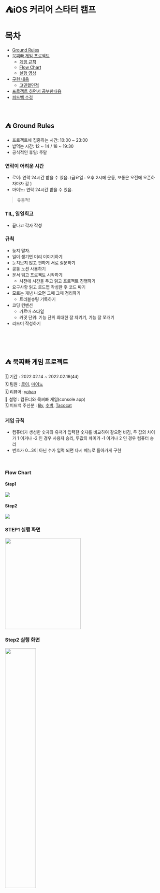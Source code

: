 # ⛺️iOS 커리어 스타터 캠프

# 목차
-  [Ground Rules](#️-ground-rules)
-  [묵찌빠 게임 프로젝트 ](#️-묵찌빠-게임-프로젝트)
    - [게임 규칙](#게임-규칙)
    - [Flow Chart](#flow-chart)
    - [실행 영상](#step1-실행-화면)
- [구현 내용](#구현-내용)
   - [고민했던점](#고민했던점)
- [프로젝트 하면서 공부한내용](#공부한-내용)
- [피드백 수정](#피드백-받아서-수정하고-개선-한점)

</br>



## ⛺️ Ground Rules

- 프로젝트에 집중하는 시간: 10:00 ~ 23:00
- 밥먹는 시간: 12 ~ 14 / 18 ~ 19:30
- 공식적인 휴일: 주말

### 연락이 어려운 시간

- 로이: 연락 24시간 받을 수 있음. (금요일 : 오후 2시에  운동, 보통은  오전에 오픈하자마자 감 )
- 마이노: 연락 24시간 받을 수 있음.

> 유동적!

### TIL, 일일회고

- 끝나고 각자 작성

### 규칙

- 늦지 말자.
- 일이 생기면 미리 이야기하기
- 눈치보지 않고 편하게 서로 질문하기
- 공동 노션 사용하기
- 문서 읽고 프로젝트 시작하기
    - 사전에 시간을 두고 읽고 프로젝트 진행하기
- 요구사항 읽고 로드맵 작성한 후 코드 짜기
- 모르는 개념 나오면 그때 그때 정리하기
    - 트러블슈팅 기록하기
- 코딩 컨벤션
    - 카르마 스타일
    - 커밋 단위: 기능 단위 최대한 잘 지키기, 기능 잘 쪼개기
- 리드미 작성하기


</br>
</br>
</br>

## ⛺️ 묵찌빠 게임 프로젝트 
🗓 기간 : 2022.02.14 ~ 2022.02.18(4d)</br>
🗓 팀원 : [로이](https://github.com/Roy-wonji), [마이노](https://github.com/Mino777)</br>
🗓 리뷰어: [yohan](https://github.com/YohanBlessYou)</br>
📝 설명 : 컴퓨터와 묵찌빠 게임(console app)</br>
🗓 피드백 주신분 : [lily](https://github.com/yeahg-dev), [수박](https://github.com/soo941226), 
[Tacocat](https://github.com/Ldoy)
</br>

### 게임 규칙
- 컴퓨터가 생성한 숫자와 유저가 입력한 숫자를 비교하여 같으면 비김, 두 값의 차이가 1 이거나 -2 인 경우 사용자 승리, 두값의 차이가 -1 이거나 2 인 경우 컴퓨터 승리
- 번호가 0...3이 아닌 수가 입력 되면 다시 메뉴로 돌아가게 구현 

</br>

### Flow Chart
#### Step1
![](https://i.imgur.com/4Pvq7Kj.jpg)</br>

#### Step2
![](https://i.imgur.com/VIOBh51.jpg)</br>



### STEP1 실행 화면
<img src = "https://user-images.githubusercontent.com/54234176/154023942-56040465-d3c5-4be4-8364-db895dac103f.gif" width="250px" height="300"></br>

### Step2 실행 화면 
<img src = "https://user-images.githubusercontent.com/54234176/154266544-ce92a695-54bb-409f-8f38-1d9ac42bcb91.gif" width="45%" heigt = "300"></br>


</br>

### Naming
1. `enum RockPaperScissorsType` : 가위바위보 타입 구현 
2. `enum GameResult` : 게임의 결과 및  타입 구현 
3. `startProgram()  : ` 가위바위보 시작하는 함수
4. `playSelectedMenu()`: 메뉴 선택 함수
5. `judgeGameResult` 가위바위 보 판별 하는 함수
</br>

## 구현 내용 
### Step1 && Step2
1. Swift의 Optional 안전하게 처리하기
2. if와 switch 조건문의 차이와 장단점 비교하면서  사용 
3. 순환함수(재귀함수)와 반복문의 장단점 비교
4. guard 구문의 이해와 활용을 해보면서  코드 구현 
5. Struct 와 Class의 차이를 파악하고 사용
</br>




### 로직구현  
- final class RockPaperScissorsGame
   - `private enum RockPaperScissorsType: Int`
   - `private enum GameResult: String`
   - `func startProgram()`: 프로그램을 시작하는 메서드
   -  `private func playSelectedMenu()`: 선택된 메뉴에 따른 게임 실행 메서드
   - `private func judgeGameResult(userSelectedNumber: Int)`: 결과를 판단해주는 메서드
  - `private func printUserInterface()`: 사용자 인터페이스를 출력해주는 메서드
  - `private func printGameOver()`: 게임 종료를 출력해주는 메서드
  - `private func printErrorMessage()`: 에러 메세지를 출력해주는 메서드
  - `private func printGameResult(gameResult: GameResult)`: 게임의 결과를 출력 하는 메서드 
- struct User
  - `enum UserOption
func selectedMenu() -> Int`: 가위바위보 메뉴 선택 메서드 
  - `private func verifyUserInput(userInput: Int) -> Bool`: 사용자의 입력 검증 하는 메서드 
- struct Computer
  - `func generatedComputerNumber(numberRange: ClosedRange<Int> = GameOption.computerNumberRange) -> Int`: 컴퓨터의 난수를 생성해주는 메서드
- struct MukjipaGame
    - `private enum MukjipaType: Int`
    - `mutating func startMukjipaGame(currentTurn: Player)`: 묵찌빠게임을 시작하는 메서드
    - `private mutating func playSelectedMenu()`: 선택된 메뉴에 따른 게임 실행 메서드
    - `private mutating func judgeGameResult(userSelectedNumber: Int)`: 결과를 판단해주는 메서드
    - `private mutating func changeCurrentTurn()`: 턴을 교체해주는 메서드
- enum GameOption
- enum Player
- struct UserInterface: 출력 메서드들을 모아둔 구조체
    - `print~()`
</br>




### 고민했던점
- 어떤 경우에 class 와 struct를 적정하게 써야 되는지 고민을 많이 했습니다.
- switch 문에서 self가 동작하는 이유가 무엇인지 궁금합니다.
- 역시나 네이밍은 매번 어렵네요 😂
- 묶찌빠 조건에서  이기면 턴이넘어가는걸 구현할때 `swith문`으로 구현을을 할까  아니면 `if문으로` 참거짓을 판별해서 구현을 할까 고민이 많았습니다 
- 이번에 프로젝트를 하면서 구현 별로 파일을 분리 했는데 파일을 분리 하는 기준을 어떻게 잡는지 궁금해서 의견을 물어봅니다!!🤔
- 이번에 git에서 이슈라는 기능이 있다고 하는데 이 기능에대해 좀  자세히 알고 싶어요🤔
</br>


#### 매직 넘버도 피하도록 하자!

- 매직 넘버는 코드 중간에 갑자기 등장하는 상수를 의미한다. (문자의 경우 매직 리터럴이라고 한다.)
- 매직 넘버를 사용하게 되면 코드를 알아보기도, 유지보수하기도 힘들어진다.
 </br>
 
### 공부한 내용
#### 재귀 함수

- [컴퓨터 과학](https://ko.wikipedia.org/wiki/%EC%BB%B4%ED%93%A8%ED%84%B0_%EA%B3%BC%ED%95%99)에 있어서 재귀(再歸, Recursion)는 자신을 정의할 때 자기 자신을 재참조하는 방법을 뜻하며, 이를 프로그래밍에 적용한 재귀 호출(Recursive call)의 형태로 많이 사용된다.
> [재귀 - 위키백과](https://ko.wikipedia.org/wiki/%EC%9E%AC%EA%B7%80_(%EC%BB%B4%ED%93%A8%ED%84%B0_%EA%B3%BC%ED%95%99))

- 반복문을 사용하는 것보다 코드가 짧고 간결해진다는 장점이 존재한다.
- 함수를 호출하는 과정에서 오버헤드가 계속 발생하고, 스택오버플로우의 위험이 존재한다.
- 스택프레임을 구성하고 해제하는 시간이 추가적으로 필요하므로 일반적인 반복문보다 느리다는 단점이 있다.
</br>

#### 함수는 최대한 쪼개도록 하자!

- 사용자에게서 입력을 받거나 콘솔에 출력하는 아주 간단한 함수라고 하더라도 가독성, 확장성을 고려한다면 별도의 함수로 감싸서 작성하는 것이 좋다. (의미면에서도 더 명확할 것이다.)
</br>


### struct 와 class 차이 
#### struct와 class 

```swift=
//구조체 구현
struct Sample {
  var mutableProperty: Int = 100
  let immutableProperty: Int = 100
  // 타입 프로퍼티
  static var typeProperty: Int = 100
  
  // 인스턴스 메서드
  func instanceMethod() { print("instance method") }
  // 타입 메서드
  static func typeMethod() { print("type method") }
}


// 구조체 사용
var mutable: Sample = Sample()
mutable.mutableProperty = 200
// mutable.immutableProperty = 200 컴파일 오류

let immutable: Sampe = Sample()
// immutable.mutableProperty = 200 컴파일 오류
// immutable.immutableProperty = 200 컴파일 오류

// 타입 자체의 프로퍼티 및 메서드
Sample.typeProperty = 300
Sample.typeMethod() 

// mutable.typeProperty = 400 인스턴스에서 타입 프로퍼티 사용 불가 - 컴파일 오류
// immutable.typeMethod()     인스턴스에서 타입 메서드 사용 불가 - 컴파일 오류

```

```swift=
// 클래스 구현
class Sample {
  // 프로퍼티는 구조체와 크게 다르지 않음
  ...
  
  // 타입 메서드
  // (상속을 받았을 때)재정의 불가 타입 메서드
  static func typeMethod() {
    print("type method - static")
  }
  // (상속을 받았을 때)재정의 가능 타입 메서드
  class func classMethod() {
    print("type method - class")
   }
}


// 클래스 사용
var mutable: Sample = Sample()
mutable.mutableProperty = 200
// mutable.immutableProperty = 200 컴파일 오류

let immutable: Sampe = Sample()
immutable.mutableProperty = 200 // 컴파일 오류 안남!!!! struct와 다른점!!
// immutable.immutableProperty = 200 컴파일 오류
```

- struct에서는 static을 이용하여 타입 프로퍼티, 타입 메서드를 만들 수 있다.
- swift에서 클래스는 다중 상속이 안되고, struct는 그냥 상속 자체가 안된다.
- 둘 다 extension은 가능
- struct에서 var로 선언된 인스턴스의 var 프로퍼티를 변경이 가능하다.
- class는 var, let으로 선언된 인스턴스의 var 프로퍼티를 변경할 수 있다. (let 인스턴스의, var 프로퍼티 가능!)
- 구조체는 값 타입, 클래스는 참조 타입
- 구조체는 다른 객체 또는 함수 등으로 전달될 때 참조가 아닌 복사를 원할때 사용

#### Class, Struct의 공통점
- 값을 저장할 프로퍼티를 선언할 수 있습니다.
- 함수적 기능을 하는 메서드를 선언 할 수 있습니다.
- 내부 값에. 을 사용하여 접근할 수 있습니다.
- 생성자를 사용해 초기 상태를 설정할 수 있습니다.
- extension을 사용하여 기능을 확장할 수 있습니다.
- Protocol을 채택하여 기능을 설정할 수 있습니다.

#### Class (클래스)
- 참조 타입입니다.
- ARC로 메모리를 관리합니다.
- 같은 클래스 인스턴스를 여러 개의 변수에 할당한 뒤 값을 변경시키면 할당한 모든 변수에 영향을 줍니다. (메모리만 복사)
- 상속이 가능합니다.
- 타입 캐스팅을 통해 런타임에서 클래스 인스턴스의 타입을 확인할 수 있습니다.
- deinit을 사용하여 클래스 인스턴스의 메모리 할당을 해제할 수 있습니다.


#### Struct (구조체)
- 값 타입입니다.
- 구조체 변수를 새로운 변수에 할당할 때마다 새로운 구조체가 할당됩니다.
- 즉 같은 구조체를 여러 개의 변수에 할당한 뒤 값을 변경시키더라도 다른 변수에 영향을 주지 않습니다. (값 자체를 복사)


#### 값 타입 vs 참조 타입
- 값 타입: 데이터를 전달할 때 값을 복사하여 전달
- 참조 타입: 데이터를 전달할 때 값의 메모리 위치를 전달

#### switch self 사용하는 이유
- switch self 는 네이밍 중복
> var value 안에 이름이  같으면  똑같이 쓰면  중복이 되니까  나중에  이름을 찾을때 똑같은 이름인데 내용이 같은면 오류가 발생할수도 있다 그래서 하드 코딩 방지를 위해  self를 사용 

```swift=

var value: Int {
            switch self {
            case .rock: return 1
            case .paper: return 2
            case .scissor: return 3
            case .exit: return 0
```
</br>

### 피드백 받아서 수정하고 개선 한점
1. if 문으로 exit 조건문을 -> guard 문으로 변환 
2. 네이밍을 userOption에서 option으로 변경 
3. value로 따로 처리 한값을  rawValue를 통해서 수정 
4. 폴더 그룹핑 및 공통으로 쓰는 코드 분리 
    - 현재 RockPaperScissorsGame타입 안에 있는 User, Computer, UserInterface 프로퍼티의 경우 값타입인 struct 타입이기 때문에 class로 진행할 이유가 없음.
5. print 관련 메서드들을 UserInterface로 분리하여 관리

